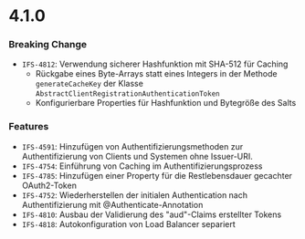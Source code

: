 # 4.1.0

### Breaking Change
- `IFS-4812`: Verwendung sicherer Hashfunktion mit SHA-512 für Caching
  * Rückgabe eines Byte-Arrays statt eines Integers in der Methode `generateCacheKey` der Klasse `AbstractClientRegistrationAuthenticationToken`
  * Konfigurierbare Properties für Hashfunktion und Bytegröße des Salts

### Features
- `IFS-4591`: Hinzufügen von Authentifizierungsmethoden zur Authentifizierung von Clients und Systemen ohne Issuer-URI.
- `IFS-4754`: Einführung von Caching im Authentifizierungsprozess
- `IFS-4785`: Hinzufügen einer Property für die Restlebensdauer gecachter OAuth2-Token
- `IFS-4752`: Wiederherstellen der initialen Authentication nach Authentifizierung mit @Authenticate-Annotation
- `IFS-4810`: Ausbau der Validierung des "aud"-Claims erstellter Tokens
- `IFS-4818`: Autokonfiguration von Load Balancer separiert
